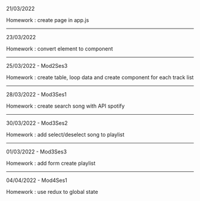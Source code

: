 21/03/2022

Homework : create page in app.js

--------------------------------------------------------

23/03/2022

Homework : convert element to component

--------------------------------------------------------

25/03/2022 - Mod2Ses3

Homework : create table, loop data and create component 
for each track list

--------------------------------------------------------

28/03/2022 - Mod3Ses1

Homework : create search song with API spotify

--------------------------------------------------------

30/03/2022 - Mod3Ses2

Homework : add select/deselect song to playlist

--------------------------------------------------------

01/03/2022 - Mod3Ses3

Homework : add form create playlist

---------------------------------------------------

04/04/2022 - Mod4Ses1

Homework : use redux to global state